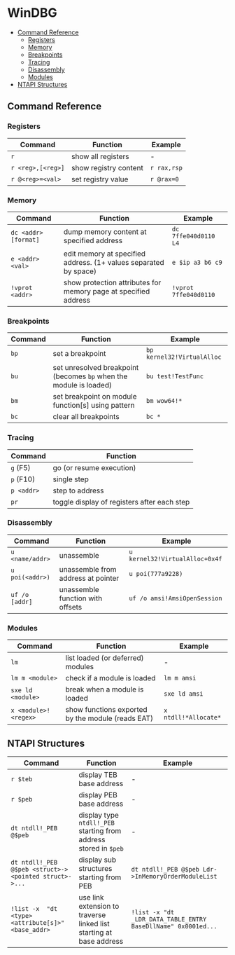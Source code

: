 # WinDBG

<!-- vim-markdown-toc GFM -->

* [Command Reference](#command-reference)
    * [Registers](#registers)
    * [Memory](#memory)
    * [Breakpoints](#breakpoints)
    * [Tracing](#tracing)
    * [Disassembly](#disassembly)
    * [Modules](#modules)
* [NTAPI Structures](#ntapi-structures)

<!-- vim-markdown-toc -->

## Command Reference

### Registers

| Command           | Function              | Example     |
| ----------------- | --------------------- | ----------- |
| `r`               | show all registers    | -           |
| `r <reg>,[<reg>]` | show registry content | `r rax,rsp` |
| `r @<reg>=<val>`  | set registry value    | `r @rax=0`  |


### Memory

| Command              | Function                                                         | Example               |
| -------------------- | ---------------------------------------------------------------- | --------------------- |
| `dc <addr> [format]` | dump memory content at specified address                         | `dc 7ffe040d0110 L4`  |
| `e <addr> <val>`     | edit memory at specified address. (1+ values separated by space) | `e $ip a3 b6 c9`      |
| `!vprot <addr>`      | show protection attributes for memory page at specified address  | `!vprot 7ffe040d0110` |



### Breakpoints

| Command | Function                                                           | Example                    |
| ------- | ------------------------------------------------------------------ | -------------------------- |
| `bp`    | set a breakpoint                                                   | `bp kernel32!VirtualAlloc` |
| `bu`    | set unresolved breakpoint (becomes `bp` when the module is loaded) | `bu test!TestFunc`         |
| `bm`    | set breakpoint on module function[s] using pattern                 | `bm wow64!*`               |
| `bc`    | clear all breakpoints                                              | `bc *`                     |


### Tracing

| Command    | Function                                    |
| ---------- | ------------------------------------------- |
| `g` (F5)   | go (or resume execution)                    |
| `p` (F10)  | single step                                 |
| `p <addr>` | step to address                             |
| `pr`       | toggle display of registers after each step |


### Disassembly

| Command         | Function                           | Example                        |
| --------------  | --------------------------------   | ------------------------------ |
| `u <name/addr>` | unassemble                         | `u kernel32!VirtualAlloc+0x4f` |
| `u poi(<addr>)` | unassemble from address at pointer | `u poi(777a9228)`              |
| `uf /o [addr]`  | unassemble function with offsets   | `uf /o amsi!AmsiOpenSession`   |


### Modules

| Command              | Function                                          | Example              |
| -----------------    | ---------------------------------                 | -------------        |
| `lm`                 | list loaded (or deferred) modules                 | -                    |
| `lm m <module>`      | check if a module is loaded                       | `lm m amsi`          |
| `sxe ld <module>`    | break when a module is loaded                     | `sxe ld amsi`        |
| `x <module>!<regex>` | show functions exported by the module (reads EAT) | `x ntdll!*Allocate*` |


## NTAPI Structures


| Command                                               | Function                                                            | Example                                                       |
| -----------------                                     | ---------------------------------                                   | -------------                                                 |
| `r $teb`                                              | display TEB base address                                            | -                                                             |
| `r $peb`                                              | display PEB base address                                            | -                                                             |
| `dt ntdll!_PEB @$peb`                                 | display type `ntdll!_PEB` starting from address stored in `$peb`    | -                                                             |
| `dt ntdll!_PEB @$peb <struct>-><pointed struct>->...` | display sub structures starting from PEB                            | `dt ntdll!_PEB @$peb Ldr->InMemoryOrderModuleList`            |
| `!list -x  "dt <type> <attribute[s]>" <base_addr>`    | use link extension to traverse linked list starting at base address | `!list -x "dt _LDR_DATA_TABLE_ENTRY BaseDllName" 0x0001ed...` |


